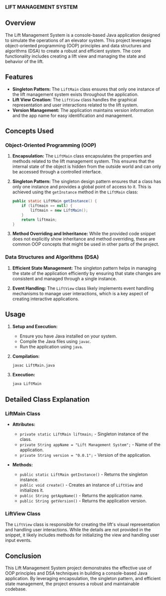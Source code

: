 ### LIFT MANAGEMENT SYSTEM


## Overview

The Lift Management System is a console-based Java application designed to simulate the operations of an elevator system. This project leverages object-oriented programming (OOP) principles and data structures and algorithms (DSA) to create a robust and efficient system. The core functionality includes creating a lift view and managing the state and behavior of the lift.

## Features

- **Singleton Pattern:** The `LiftMain` class ensures that only one instance of the lift management system exists throughout the application.
- **Lift View Creation:** The `LiftView` class handles the graphical representation and user interactions related to the lift system.
- **Version Management:** The application maintains version information and the app name for easy identification and management.

## Concepts Used

### Object-Oriented Programming (OOP)

1. **Encapsulation:** The `LiftMain` class encapsulates the properties and methods related to the lift management system. This ensures that the internal state of the object is hidden from the outside world and can only be accessed through a controlled interface.

2. **Singleton Pattern:** The singleton design pattern ensures that a class has only one instance and provides a global point of access to it. This is achieved using the `getInstance` method in the `LiftMain` class:
   ```java
   public static LiftMain getInstance() {
       if (liftmain == null) {
           liftmain = new LiftMain();
       }
       return liftmain;
   }
   ```

3. **Method Overriding and Inheritance:** While the provided code snippet does not explicitly show inheritance and method overriding, these are common OOP concepts that might be used in other parts of the project.

### Data Structures and Algorithms (DSA)

1. **Efficient State Management:** The singleton pattern helps in managing the state of the application efficiently by ensuring that state changes are consistent and managed through a single instance.
   
2. **Event Handling:** The `LiftView` class likely implements event handling mechanisms to manage user interactions, which is a key aspect of creating interactive applications.

## Usage

1. **Setup and Execution:**
   - Ensure you have Java installed on your system.
   - Compile the Java files using `javac`.
   - Run the application using `java`.

2. **Compilation:**
   ```bash
   javac LiftMain.java
   ```

3. **Execution:**
   ```bash
   java LiftMain
   ```

## Detailed Class Explanation

### LiftMain Class

- **Attributes:**
  - `private static LiftMain liftmain;` - Singleton instance of the class.
  - `private String appName = "Lift Management System";` - Name of the application.
  - `private String version = "0.0.1";` - Version of the application.

- **Methods:**
  - `public static LiftMain getInstance()` - Returns the singleton instance.
  - `public void create()` - Creates an instance of `LiftView` and initializes it.
  - `public String getAppName()` - Returns the application name.
  - `public String getVersion()` - Returns the application version.

### LiftView Class

The `LiftView` class is responsible for creating the lift's visual representation and handling user interactions. While the details are not provided in the snippet, it likely includes methods for initializing the view and handling user input events.

## Conclusion

This Lift Management System project demonstrates the effective use of OOP principles and DSA techniques in building a console-based Java application. By leveraging encapsulation, the singleton pattern, and efficient state management, the project ensures a robust and maintainable codebase.
